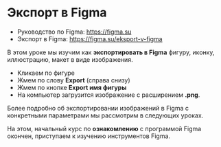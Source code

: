 # Экспорт в Figma
* Руководство по Figma: https://figma.su
* Экспорт в Figma: https://figma.su/eksport-v-figma

В этом уроке мы изучим как **экспортировать в Figma** фигуру, иконку, иллюстрацию, макет в виде изображения.

* Кликаем по фигуре
* Жмем по слову **Export** (справа снизу)
* Жмем по кнопке **Export имя фигуры**
* На компьютер загрузится изображение с расширением **.png**.

Более подробно об экспортировании изображений в Figma с конкретными параметрами мы рассмотрим в следующих уроках.

На этом, начальный курс по **ознакомлению** с программой Figma окончен, приступаем к изучению инструментов Figma.
